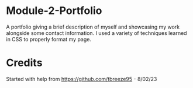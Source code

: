 # Module-2-Portfolio
A portfolio giving a brief description of myself and showcasing my work alongside some contact information. I used a variety of techniques learned in CSS to properly format my page.

# Credits 

Started with help from https://github.com/tbreeze95 - 8/02/23

